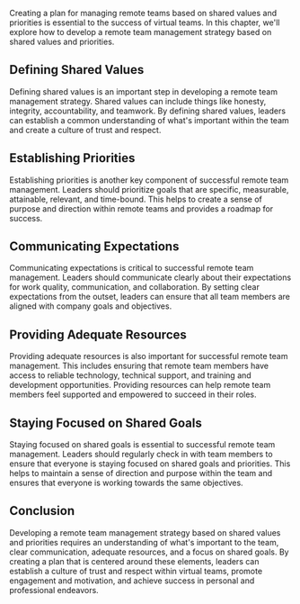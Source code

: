 
Creating a plan for managing remote teams based on shared values and priorities is essential to the success of virtual teams. In this chapter, we'll explore how to develop a remote team management strategy based on shared values and priorities.

Defining Shared Values
----------------------

Defining shared values is an important step in developing a remote team management strategy. Shared values can include things like honesty, integrity, accountability, and teamwork. By defining shared values, leaders can establish a common understanding of what's important within the team and create a culture of trust and respect.

Establishing Priorities
-----------------------

Establishing priorities is another key component of successful remote team management. Leaders should prioritize goals that are specific, measurable, attainable, relevant, and time-bound. This helps to create a sense of purpose and direction within remote teams and provides a roadmap for success.

Communicating Expectations
--------------------------

Communicating expectations is critical to successful remote team management. Leaders should communicate clearly about their expectations for work quality, communication, and collaboration. By setting clear expectations from the outset, leaders can ensure that all team members are aligned with company goals and objectives.

Providing Adequate Resources
----------------------------

Providing adequate resources is also important for successful remote team management. This includes ensuring that remote team members have access to reliable technology, technical support, and training and development opportunities. Providing resources can help remote team members feel supported and empowered to succeed in their roles.

Staying Focused on Shared Goals
-------------------------------

Staying focused on shared goals is essential to successful remote team management. Leaders should regularly check in with team members to ensure that everyone is staying focused on shared goals and priorities. This helps to maintain a sense of direction and purpose within the team and ensures that everyone is working towards the same objectives.

Conclusion
----------

Developing a remote team management strategy based on shared values and priorities requires an understanding of what's important to the team, clear communication, adequate resources, and a focus on shared goals. By creating a plan that is centered around these elements, leaders can establish a culture of trust and respect within virtual teams, promote engagement and motivation, and achieve success in personal and professional endeavors.
